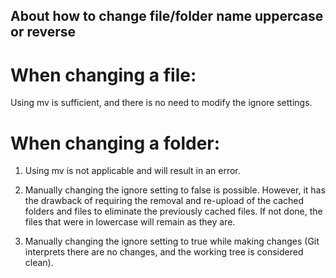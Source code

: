 ## About how to change file/folder name uppercase or reverse

# When changing a file:

Using mv is sufficient, and there is no need to modify the ignore settings.

# When changing a folder:

1. Using mv is not applicable and will result in an error.

2. Manually changing the ignore setting to false is possible. However, it has the drawback of requiring the removal and re-upload of the cached folders and files to eliminate the previously cached files. If not done, the files that were in lowercase will remain as they are.

3. Manually changing the ignore setting to true while making changes (Git interprets there are no changes, and the working tree is considered clean).
